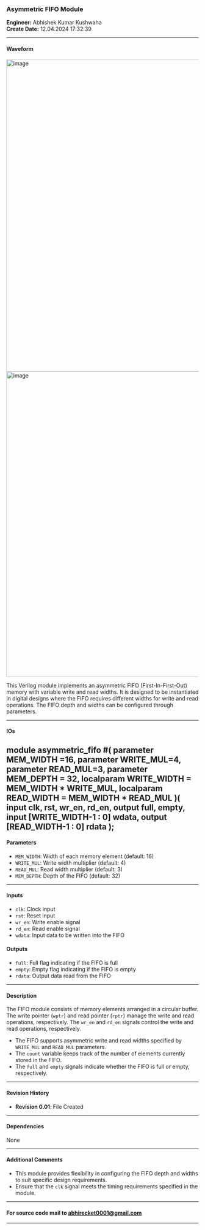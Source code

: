 
### Asymmetric FIFO Module

**Engineer:** Abhishek Kumar Kushwaha  
**Create Date:** 12.04.2024 17:32:39  

---

#### Waveform
<img width="815" alt="image" src="https://github.com/Abhirecket/Asymmetric_Generic_FIFO/assets/46784291/0a67495c-3618-4f94-a151-120be6d89eaa">
<img width="797" alt="image" src="https://github.com/Abhirecket/Asymmetric_Generic_FIFO/assets/46784291/1f81592c-e978-4259-82cc-7f038cb25940">

This Verilog module implements an asymmetric FIFO (First-In-First-Out) memory with variable write and read widths. It is designed to be instantiated in digital designs where the FIFO requires different widths for write and read operations. The FIFO depth and widths can be configured through parameters.

---
#### IOs
module asymmetric_fifo #(
parameter MEM_WIDTH =16,
parameter WRITE_MUL=4,
parameter READ_MUL=3,
parameter MEM_DEPTH = 32,
localparam WRITE_WIDTH =  MEM_WIDTH * WRITE_MUL,
localparam READ_WIDTH =  MEM_WIDTH * READ_MUL
)(
input clk, rst, wr_en, rd_en, 
output full, empty,
input [WRITE_WIDTH-1 : 0] wdata,
output [READ_WIDTH-1 : 0] rdata
    );
 ---   
#### Parameters

- `MEM_WIDTH`: Width of each memory element (default: 16)
- `WRITE_MUL`: Write width multiplier (default: 4)
- `READ_MUL`: Read width multiplier (default: 3)
- `MEM_DEPTH`: Depth of the FIFO (default: 32)

---

#### Inputs

- `clk`: Clock input
- `rst`: Reset input
- `wr_en`: Write enable signal
- `rd_en`: Read enable signal
- `wdata`: Input data to be written into the FIFO

#### Outputs

- `full`: Full flag indicating if the FIFO is full
- `empty`: Empty flag indicating if the FIFO is empty
- `rdata`: Output data read from the FIFO

---

#### Description

The FIFO module consists of memory elements arranged in a circular buffer. The write pointer (`wptr`) and read pointer (`rptr`) manage the write and read operations, respectively. The `wr_en` and `rd_en` signals control the write and read operations, respectively.

- The FIFO supports asymmetric write and read widths specified by `WRITE_MUL` and `READ_MUL` parameters.
- The `count` variable keeps track of the number of elements currently stored in the FIFO.
- The `full` and `empty` signals indicate whether the FIFO is full or empty, respectively.

---

#### Revision History

- **Revision 0.01**: File Created

---

#### Dependencies

None

---

#### Additional Comments

- This module provides flexibility in configuring the FIFO depth and widths to suit specific design requirements.
- Ensure that the `clk` signal meets the timing requirements specified in the module.

---
#### For source code mail to abhirecket0001@gmail.com
---
